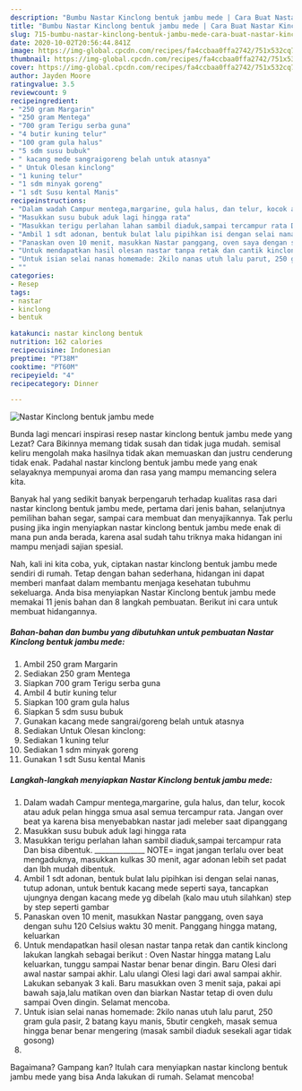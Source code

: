 ```yaml
---
description: "Bumbu Nastar Kinclong bentuk jambu mede | Cara Buat Nastar Kinclong bentuk jambu mede Yang Mudah Dan Praktis"
title: "Bumbu Nastar Kinclong bentuk jambu mede | Cara Buat Nastar Kinclong bentuk jambu mede Yang Mudah Dan Praktis"
slug: 715-bumbu-nastar-kinclong-bentuk-jambu-mede-cara-buat-nastar-kinclong-bentuk-jambu-mede-yang-mudah-dan-praktis
date: 2020-10-02T20:56:44.841Z
image: https://img-global.cpcdn.com/recipes/fa4ccbaa0ffa2742/751x532cq70/nastar-kinclong-bentuk-jambu-mede-foto-resep-utama.jpg
thumbnail: https://img-global.cpcdn.com/recipes/fa4ccbaa0ffa2742/751x532cq70/nastar-kinclong-bentuk-jambu-mede-foto-resep-utama.jpg
cover: https://img-global.cpcdn.com/recipes/fa4ccbaa0ffa2742/751x532cq70/nastar-kinclong-bentuk-jambu-mede-foto-resep-utama.jpg
author: Jayden Moore
ratingvalue: 3.5
reviewcount: 9
recipeingredient:
- "250 gram Margarin"
- "250 gram Mentega"
- "700 gram Terigu serba guna"
- "4 butir kuning telur"
- "100 gram gula halus"
- "5 sdm susu bubuk"
- " kacang mede sangraigoreng belah untuk atasnya"
- " Untuk Olesan kinclong"
- "1 kuning telur"
- "1 sdm minyak goreng"
- "1 sdt Susu kental Manis"
recipeinstructions:
- "Dalam wadah Campur mentega,margarine, gula halus, dan telur, kocok atau aduk pelan hingga smua asal semua tercampur rata. Jangan over beat ya karena bisa menyebabkan nastar jadi meleber saat dipanggang"
- "Masukkan susu bubuk aduk lagi hingga rata"
- "Masukkan terigu perlahan lahan sambil diaduk,sampai tercampur rata Dan bisa dibentuk. ______________ NOTE= ingat jangan terlalu over beat mengaduknya, masukkan kulkas 30 menit, agar adonan lebih set padat dan lbh mudah dibentuk."
- "Ambil 1 sdt adonan, bentuk bulat lalu pipihkan isi dengan selai nanas, tutup adonan, untuk bentuk kacang mede seperti saya, tancapkan ujungnya dengan kacang mede yg dibelah (kalo mau utuh silahkan) step by step seperti gambar"
- "Panaskan oven 10 menit, masukkan Nastar panggang, oven saya dengan suhu 120 Celsius waktu 30 menit. Panggang hingga matang, keluarkan"
- "Untuk mendapatkan hasil olesan nastar tanpa retak dan cantik kinclong lakukan langkah sebagai berikut : Oven Nastar hingga matang Lalu keluarkan, tunggu sampai Nastar benar benar dingin. Baru Olesi dari awal nastar sampai akhir. Lalu ulangi Olesi lagi dari awal sampai akhir. Lakukan sebanyak 3 kali. Baru masukkan oven 3 menit saja, pakai api bawah saja,lalu matikan oven dan biarkan Nastar tetap di oven dulu sampai Oven dingin. Selamat mencoba."
- "Untuk isian selai nanas homemade: 2kilo nanas utuh lalu parut, 250 gram gula pasir, 2 batang kayu manis, 5butir cengkeh, masak semua hingga benar benar mengering (masak sambil diaduk sesekali agar tidak gosong)"
- ""
categories:
- Resep
tags:
- nastar
- kinclong
- bentuk

katakunci: nastar kinclong bentuk 
nutrition: 162 calories
recipecuisine: Indonesian
preptime: "PT38M"
cooktime: "PT60M"
recipeyield: "4"
recipecategory: Dinner

---
```



![Nastar Kinclong bentuk jambu mede](https://img-global.cpcdn.com/recipes/fa4ccbaa0ffa2742/751x532cq70/nastar-kinclong-bentuk-jambu-mede-foto-resep-utama.jpg)

Bunda lagi mencari inspirasi resep nastar kinclong bentuk jambu mede yang Lezat? Cara Bikinnya memang tidak susah dan tidak juga mudah. semisal keliru mengolah maka hasilnya tidak akan memuaskan dan justru cenderung tidak enak. Padahal nastar kinclong bentuk jambu mede yang enak selayaknya mempunyai aroma dan rasa yang mampu memancing selera kita.

Banyak hal yang sedikit banyak berpengaruh terhadap kualitas rasa dari nastar kinclong bentuk jambu mede, pertama dari jenis bahan, selanjutnya pemilihan bahan segar, sampai cara membuat dan menyajikannya. Tak perlu pusing jika ingin menyiapkan nastar kinclong bentuk jambu mede enak di mana pun anda berada, karena asal sudah tahu triknya maka hidangan ini mampu menjadi sajian spesial.




Nah, kali ini kita coba, yuk, ciptakan nastar kinclong bentuk jambu mede sendiri di rumah. Tetap dengan bahan sederhana, hidangan ini dapat memberi manfaat dalam membantu menjaga kesehatan tubuhmu sekeluarga. Anda bisa menyiapkan Nastar Kinclong bentuk jambu mede memakai 11 jenis bahan dan 8 langkah pembuatan. Berikut ini cara untuk membuat hidangannya.

<!--inarticleads1-->

##### Bahan-bahan dan bumbu yang dibutuhkan untuk pembuatan Nastar Kinclong bentuk jambu mede:

1. Ambil 250 gram Margarin
1. Sediakan 250 gram Mentega
1. Siapkan 700 gram Terigu serba guna
1. Ambil 4 butir kuning telur
1. Siapkan 100 gram gula halus
1. Siapkan 5 sdm susu bubuk
1. Gunakan  kacang mede sangrai/goreng belah untuk atasnya
1. Sediakan  Untuk Olesan kinclong:
1. Sediakan 1 kuning telur
1. Sediakan 1 sdm minyak goreng
1. Gunakan 1 sdt Susu kental Manis




<!--inarticleads2-->

##### Langkah-langkah menyiapkan Nastar Kinclong bentuk jambu mede:

1. Dalam wadah Campur mentega,margarine, gula halus, dan telur, kocok atau aduk pelan hingga smua asal semua tercampur rata. Jangan over beat ya karena bisa menyebabkan nastar jadi meleber saat dipanggang
1. Masukkan susu bubuk aduk lagi hingga rata
1. Masukkan terigu perlahan lahan sambil diaduk,sampai tercampur rata Dan bisa dibentuk. ______________ NOTE= ingat jangan terlalu over beat mengaduknya, masukkan kulkas 30 menit, agar adonan lebih set padat dan lbh mudah dibentuk.
1. Ambil 1 sdt adonan, bentuk bulat lalu pipihkan isi dengan selai nanas, tutup adonan, untuk bentuk kacang mede seperti saya, tancapkan ujungnya dengan kacang mede yg dibelah (kalo mau utuh silahkan) step by step seperti gambar
1. Panaskan oven 10 menit, masukkan Nastar panggang, oven saya dengan suhu 120 Celsius waktu 30 menit. Panggang hingga matang, keluarkan
1. Untuk mendapatkan hasil olesan nastar tanpa retak dan cantik kinclong lakukan langkah sebagai berikut : Oven Nastar hingga matang Lalu keluarkan, tunggu sampai Nastar benar benar dingin. Baru Olesi dari awal nastar sampai akhir. Lalu ulangi Olesi lagi dari awal sampai akhir. Lakukan sebanyak 3 kali. Baru masukkan oven 3 menit saja, pakai api bawah saja,lalu matikan oven dan biarkan Nastar tetap di oven dulu sampai Oven dingin. Selamat mencoba.
1. Untuk isian selai nanas homemade: 2kilo nanas utuh lalu parut, 250 gram gula pasir, 2 batang kayu manis, 5butir cengkeh, masak semua hingga benar benar mengering (masak sambil diaduk sesekali agar tidak gosong)
1. 




Bagaimana? Gampang kan? Itulah cara menyiapkan nastar kinclong bentuk jambu mede yang bisa Anda lakukan di rumah. Selamat mencoba!
